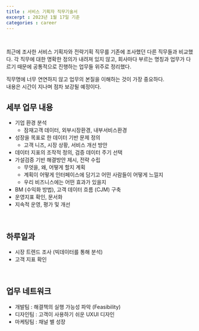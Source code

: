 ```yaml
---
title : 서비스 기획자 직무기술서
excerpt : 2023년 1월 17일 기준
categories : career
---
```


<br>

최근에 조사한 서비스 기획자와 전략기획 직무를 기존에 조사했던 다른 직무들과 비교했다. 각 직무에 대한 명확한 정의가 내려져 있지 않고, 회사마다 부르는 명칭과 업무가 다르기 때문에 공통적으로 진행하는 업무들 위주로 정리했다.

직무명에 너무 연연하지 않고 업무의 본질을 이해하는 것이 가장 중요하다.  
내용은 시간이 지나며 점차 보강될 예정이다.

## 세부 업무 내용
- 기업 환경 분석  
  - 잠재고객 데이터, 외부시장환경, 내부서비스환경  
- 성장을 목표로 한 데이터 기반 문제 정의 
  - 고객 니즈, 시장 상황, 서비스 개선 방안  
- 데이터 지표의 조작적 정의, 검증 데이터 주기 선택  
- 가설검증 기반 해결방안 제시, 전략 수립  
  - 무엇을, 왜, 어떻게 할지 계획 
  - 계획이 어떻게 인터페이스에 담기고 어떤 사람들이 어떻게 느낄지
  - 우리 비즈니스에는 어떤 효과가 있을지  
- BM (수익화 방법), 고객 데이터 흐름 (CJM) 구축  
- 운영지표 확인, 문서화  
- 지속적 운영, 평가 및 개선

<br>

## 하루일과
- 시장 트렌드 조사 (빅데이터를 통해 분석)
- 고객 지표 확인

<br>

## 업무 네트워크
- 개발팀 : 해결책의 실행 가능성 파악 (Feasibility)
- 디자인팀 : 고객이 사용하기 쉬운 UXUI 디자인
- 마케팅팀 : 채널 별 성장

<br>

